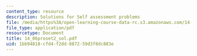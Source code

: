 ```yaml
---
content_type: resource
description: Solutions for Self assessment problems
file: /media/https%3A/open-learning-course-data-rc.s3.amazonaws.com/14-06-intermediate-macroeconomic-theory-spring-2004/1bb94818cfd4f2dd887259d3f8dc883e_14_06proset2_sol.pdf
file_type: application/pdf
resourcetype: Document
title: 14_06proset2_sol.pdf
uid: 1bb94818-cfd4-f2dd-8872-59d3f8dc883e
---
```

